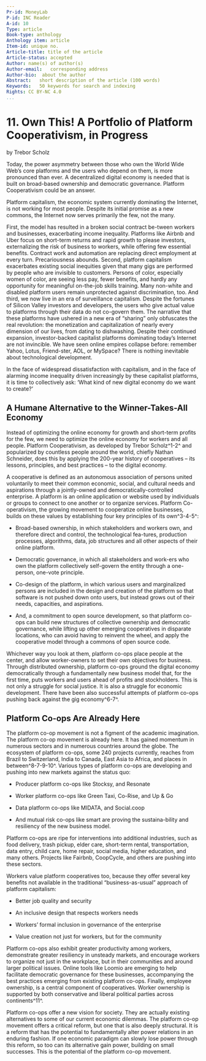```yaml
---
Pr-id: MoneyLab
P-id: INC Reader
A-id: 10
Type: article
Book-type: anthology
Anthology item: article
Item-id: unique no.
Article-title: title of the article
Article-status: accepted
Author: name(s) of author(s)
Author-email:   corresponding address
Author-bio:  about the author
Abstract:   short description of the article (100 words)
Keywords:   50 keywords for search and indexing
Rights: CC BY-NC 4.0
...
```



# 11. Own This! A Portfolio of Platform Cooperativism, in Progress

by Trebor Scholz

Today, the power asymmetry between those who own the World Wide Web’s
core platforms and the users who depend on them, is more pronounced than
ever. A decentralized digital economy is needed that is built on
broad-based ownership and democratic governance. Platform Cooperativism
could be an answer.

Platform capitalism, the economic system currently dominating the
Internet, is not working for most people. Despite its initial promise as
a new commons, the Internet now serves primarily the few, not the many.

First, the model has resulted in a broken social contract be-tween
workers and businesses, exacerbating income inequality. Platforms like
Airbnb and Uber focus on short-term returns and rapid growth to please
investors, externalizing the risk of business to workers, while offering
few essential benefits. Contract work and automation are replacing
direct employment at every turn. Precariousness abounds. Second,
platform capitalism exacerbates existing social inequities given that
many gigs are performed by people who are invisible to customers.
Persons of color, especially women of color, are seeing less pay, fewer
benefits, and hardly any opportunity for meaningful on-the-job skills
training. Many non-white and disabled platform users remain unprotected
against discrimination, too. And third, we now live in an era of
surveillance capitalism. Despite the fortunes of Silicon Valley
investors and developers, the users who give actual value to platforms
through their data do not co-govern them. The narrative that these
platforms have ushered in a new era of “sharing” only obfuscates the
real revolution: the monetization and capitalization of nearly every
dimension of our lives, from dating to dishwashing. Despite their
continued expansion, investor-backed capitalist platforms dominating
today’s Internet are not invincible. We have seen online empires
collapse before: remember Yahoo, Lotus, Friend-ster, AOL, or MySpace?
There is nothing inevitable about technological development.

In the face of widespread dissatisfaction with capitalism, and in the
face of alarming income inequality driven increasingly by these
capitalist platforms, it is time to collectively ask: ‘What kind of new
digital economy do we want to create?’

## A Humane Alternative to the Winner-Takes-All Economy

Instead of optimizing the online economy for growth and short-term
profits for the few, we need to optimize the online economy for workers
and all people. Platform Cooperativism, as developed by Trebor
Scholz^1-2^ and popularized by countless people around the world,
chiefly Nathan Schneider, does this by applying the 200-year history of
cooperatives – its lessons, principles, and best practices – to the
digital economy.

A cooperative is defined as an autonomous association of persons united
voluntarily to meet their common economic, social, and cultural needs
and aspirations through a jointly-owned and democratically-controlled
enterprise. A platform is an online application or website used by
individuals or groups to connect to one another or to organize services.
Platform Co-operativism, the growing movement to cooperatize online
businesses, builds on these values by establishing four key principles
of its own^3-4-5^:

-   Broad-based ownership, in which stakeholders and workers own, and
    therefore direct and control, the technological fea-tures,
    production processes, algorithms, data, job structures and all other
    aspects of their online platform.

-   Democratic governance, in which all stakeholders and work-ers who
    own the platform collectively self-govern the entity through a
    one-person, one-vote principle.

-   Co-design of the platform, in which various users and marginalized
    persons are included in the design and creation of the platform so
    that software is not pushed down onto users, but instead grows out
    of their needs, capacities, and aspirations.

-   And, a commitment to open source development, so that platform
    co-ops can build new structures of collective ownership and
    democratic governance, while lifting up other emerging cooperatives
    in disparate locations, who can avoid having to reinvent the wheel,
    and apply the cooperative model through a commons of open source
    code.

Whichever way you look at them, platform co-ops place people at the
center, and allow worker-owners to set their own objectives for
business. Through distributed ownership, platform co-ops ground the
digital economy democratically through a fundamentally new business
model that, for the first time, puts workers and users ahead of profits
and stockholders. This is not only a struggle for social justice. It is
also a struggle for economic development. There have been also
successful attempts of platform co-ops pushing back against the gig
economy^6-7^.

## Platform Co-ops Are Already Here

The platform co-op movement is not a figment of the academic
imagination. The platform co-op movement is already here. It has gained
momentum in numerous sectors and in numerous countries around the globe.
The ecosystem of platform co-ops, some 240 projects currently, reaches
from Brazil to Switzerland, India to Canada, East Asia to Africa, and
places in between^8-7-9-10^. Various types of platform co-ops are
developing and pushing into new markets against the status quo:

-   Producer platform co-ops like Stocksy, and Resonate

-   Worker platform co-ops like Green Taxi, Co-Rise, and Up & Go

-   Data platform co-ops like MIDATA, and Social.coop

-   And mutual risk co-ops like smart are proving the sustaina-bility
    and resiliency of the new business model.

Platform co-ops are ripe for interventions into additional industries,
such as food delivery, trash pickup, elder care, short-term rental,
transportation, data entry, child care, home repair, social media,
higher education, and many others. Projects like Fairbnb, CoopCycle, and
others are pushing into these sectors.

Workers value platform cooperatives too, because they offer several key
benefits not available in the traditional “business-as-usual” approach
of platform capitalism:

-   Better job quality and security

-   An inclusive design that respects workers needs

-   Workers’ formal inclusion in governance of the enterprise

-   Value creation not just for workers, but for the community

Platform co-ops also exhibit greater productivity among workers,
demonstrate greater resiliency in unsteady markets, and encourage
workers to organize not just in the workplace, but in their communities
and around larger political issues. Online tools like Loomio are
emerging to help facilitate democratic governance for these businesses,
accompanying the best practices emerging from existing platform co-ops.
Finally, employee ownership, is a central component of cooperatives.
Worker ownership is supported by both conservative and liberal political
parties across continents^11^.

Platform co-ops offer a new vision for society. They are actually
existing alternatives to some of our current economic dilemmas. The
platform co-op movement offers a critical reform, but one that is also
deeply structural. It is a reform that has the potential to
fundamentally alter power relations in an enduring fashion. If one
economic paradigm can slowly lose power through this reform, so too can
its alternative gain power, building on small successes. This is the
potential of the platform co-op movement.
